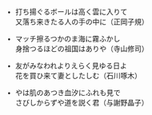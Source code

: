<script>FontJSON={User:"42596" ,DomainID:"D0008738MFR", Font:["DFJadeFangSongJP16N-W4"]}</script>
<script src='https://dfo.dynacw.co.jp/JSDynaFont/DynaFont.js'></script>

<style>
body {
    font-family: 'DFJadeFangSongJP16N-W4'
  }
</style>

- 打ち揚ぐるボールは高く雲に入りて<br>又落ち来きたる人の手の中に（正岡子規）

- マッチ擦るつかのま海に霧ふかし<br>身捨つるほどの祖国はありや（寺山修司）

- 友がみなわれよりえらく見ゆる日よ<br>花を買ひ来て妻としたしむ（石川啄木）

- やは肌のあつき血汐にふれも見で<br>さびしからずや道を説く君（与謝野晶子）

